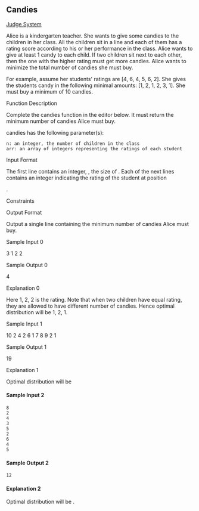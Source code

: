 ## Candies

[Judge System](https://www.hackerrank.com/challenges/candies/problem)

Alice is a kindergarten teacher. She wants to give some candies to the children in her class.  All the children sit in a line and each of them has a rating score according to his or her performance in the class.  Alice wants to give at least 1 candy to each child. If two children sit next to each other, then the one with the higher rating must get more candies. Alice wants to minimize the total number of candies she must buy.

For example, assume her students' ratings are [4, 6, 4, 5, 6, 2]. She gives the students candy in the following minimal amounts: [1, 2, 1, 2, 3, 1]. She must buy a minimum of 10 candies.

Function Description

Complete the candies function in the editor below. It must return the minimum number of candies Alice must buy.

candies has the following parameter(s):

    n: an integer, the number of children in the class
    arr: an array of integers representing the ratings of each student

Input Format

The first line contains an integer,
, the size of .
Each of the next lines contains an integer indicating the rating of the student at position

.

Constraints

Output Format

Output a single line containing the minimum number of candies Alice must buy.

Sample Input 0

3
1
2
2

Sample Output 0

4

Explanation 0

Here 1, 2, 2 is the rating. Note that when two children have equal rating, they are allowed to have different number of candies. Hence optimal distribution will be 1, 2, 1.

Sample Input 1

10
2
4
2
6
1
7
8
9
2
1

Sample Output 1

19

Explanation 1

Optimal distribution will be

#### Sample Input 2
```
8
2
4
3
5
2
6
4
5
```
#### Sample Output 2
```
12
```
#### Explanation 2

Optimal distribution will be
.
